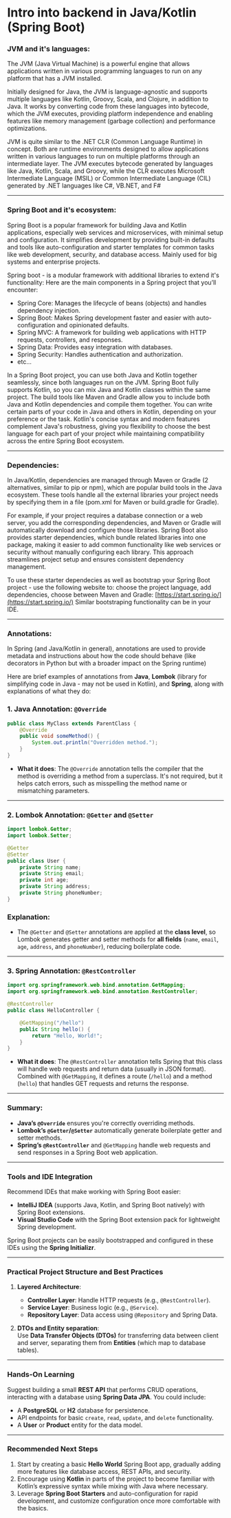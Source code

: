 # Intro into backend in Java/Kotlin (Spring Boot)

### JVM and it's languages:
The JVM (Java Virtual Machine) is a powerful engine that allows applications written in various programming languages to run on any platform that has a JVM installed. 

Initially designed for Java, the JVM is language-agnostic and supports multiple languages like Kotlin, Groovy, Scala, and Clojure, in addition to Java. It works by converting code from these languages into bytecode, which the JVM executes, providing platform independence and enabling features like memory management (garbage collection) and performance optimizations. 

JVM is quite similar to the .NET CLR (Common Language Runtime) in concept. Both are runtime environments designed to allow applications written in various languages to run on multiple platforms through an intermediate layer. The JVM executes bytecode generated by languages like Java, Kotlin, Scala, and Groovy, while the CLR executes Microsoft Intermediate Language (MSIL) or Common Intermediate Language (CIL) generated by .NET languages like C#, VB.NET, and F#

---------

### Spring Boot and it's ecosystem:

Spring Boot is a popular framework for building Java and Kotlin applications, especially web services and microservices, with minimal setup and configuration. It simplifies development by providing built-in defaults and tools like auto-configuration and starter templates for common tasks like web development, security, and database access.
Mainly used for big systems and enterprise projects.

Spring boot - is a modular framework with additional libraries to extend it's functionality: 
Here are the main components in a Spring project that you’ll encounter:

- Spring Core: Manages the lifecycle of beans (objects) and handles dependency injection.
- Spring Boot: Makes Spring development faster and easier with auto-configuration and opinionated defaults.
- Spring MVC: A framework for building web applications with HTTP requests, controllers, and responses.
- Spring Data: Provides easy integration with databases.
- Spring Security: Handles authentication and authorization.
- etc...

In a Spring Boot project, you can use both Java and Kotlin together seamlessly, since both languages run on the JVM. Spring Boot fully supports Kotlin, so you can mix Java and Kotlin classes within the same project. The build tools like Maven and Gradle allow you to include both Java and Kotlin dependencies and compile them together. You can write certain parts of your code in Java and others in Kotlin, depending on your preference or the task. Kotlin's concise syntax and modern features complement Java's robustness, giving you flexibility to choose the best language for each part of your project while maintaining compatibility across the entire Spring Boot ecosystem.

---------

### Dependencies:

In Java/Kotlin, dependencies are managed through Maven or Gradle (2 alternatives, similar to pip or npm), which are popular build tools in the Java ecosystem. These tools handle all the external libraries your project needs by specifying them in a file (pom.xml for Maven or build.gradle for Gradle). 

For example, if your project requires a database connection or a web server, you add the corresponding dependencies, and Maven or Gradle will automatically download and configure those libraries. Spring Boot also provides starter dependencies, which bundle related libraries into one package, making it easier to add common functionality like web services or security without manually configuring each library. This approach streamlines project setup and ensures consistent dependency management.

To use these starter dependecies as well as bootstrap your Spring Boot project - use the following website to: choose the project language, add dependencies, choose between Maven and Gradle: [https://start.spring.io/](https://start.spring.io/)
Similar bootstraping functionality can be in your IDE.

---

### Annotations:

In Spring (and Java/Kotlin in general), annotations are used to provide metadata and instructions about how the code should behave (like decorators in Python but with a broader impact on the Spring runtime)

Here are brief examples of annotations from **Java**, **Lombok** (library for simplifying code in Java - may not be used in Kotlin), and **Spring**, along with explanations of what they do:

### 1. **Java Annotation: `@Override`**
```java
public class MyClass extends ParentClass {
    @Override
    public void someMethod() {
        System.out.println("Overridden method.");
    }
}
```
- **What it does**: The `@Override` annotation tells the compiler that the method is overriding a method from a superclass. It's not required, but it helps catch errors, such as misspelling the method name or mismatching parameters.

---

### 2. **Lombok Annotation: `@Getter` and `@Setter`**

```java
import lombok.Getter;
import lombok.Setter;

@Getter
@Setter
public class User {
    private String name;
    private String email;
    private int age;
    private String address;
    private String phoneNumber;
}
```

### Explanation:
- The `@Getter` and `@Setter` annotations are applied at the **class level**, so Lombok generates getter and setter methods for **all fields** (`name`, `email`, `age`, `address`, and `phoneNumber`), reducing boilerplate code.


---

### 3. **Spring Annotation: `@RestController`**
```java
import org.springframework.web.bind.annotation.GetMapping;
import org.springframework.web.bind.annotation.RestController;

@RestController
public class HelloController {

    @GetMapping("/hello")
    public String hello() {
        return "Hello, World!";
    }
}
```
- **What it does**: The `@RestController` annotation tells Spring that this class will handle web requests and return data (usually in JSON format). Combined with `@GetMapping`, it defines a route (`/hello`) and a method (`hello`) that handles GET requests and returns the response.

---

### Summary:
- **Java’s `@Override`** ensures you're correctly overriding methods.
- **Lombok’s `@Getter`/`@Setter`** automatically generate boilerplate getter and setter methods.
- **Spring’s `@RestController`** and `@GetMapping` handle web requests and send responses in a Spring Boot web application.

_________________________

### Tools and IDE Integration

Recommend IDEs that make working with Spring Boot easier:
- **IntelliJ IDEA** (supports Java, Kotlin, and Spring Boot natively) with Spring Boot extensions.
- **Visual Studio Code** with the Spring Boot extension pack for lightweight Spring development.

Spring Boot projects can be easily bootstrapped and configured in these IDEs using the **Spring Initializr**.

---

### Practical Project Structure and Best Practices

1. **Layered Architecture**:
   - **Controller Layer**: Handle HTTP requests (e.g., `@RestController`).
   - **Service Layer**: Business logic (e.g., `@Service`).
   - **Repository Layer**: Data access using `@Repository` and Spring Data.

2. **DTOs and Entity separation**:  
   Use **Data Transfer Objects (DTOs)** for transferring data between client and server, separating them from **Entities** (which map to database tables).

---

### Hands-On Learning

Suggest building a small **REST API** that performs CRUD operations, interacting with a database using **Spring Data JPA**. You could include:
- A **PostgreSQL** or **H2** database for persistence.
- API endpoints for basic `create`, `read`, `update`, and `delete` functionality.
- A **User** or **Product** entity for the data model.

---

### Recommended Next Steps

1. Start by creating a basic **Hello World** Spring Boot app, gradually adding more features like database access, REST APIs, and security.
2. Encourage using **Kotlin** in parts of the project to become familiar with Kotlin’s expressive syntax while mixing with Java where necessary.
3. Leverage **Spring Boot Starters** and auto-configuration for rapid development, and customize configuration once more comfortable with the basics.
